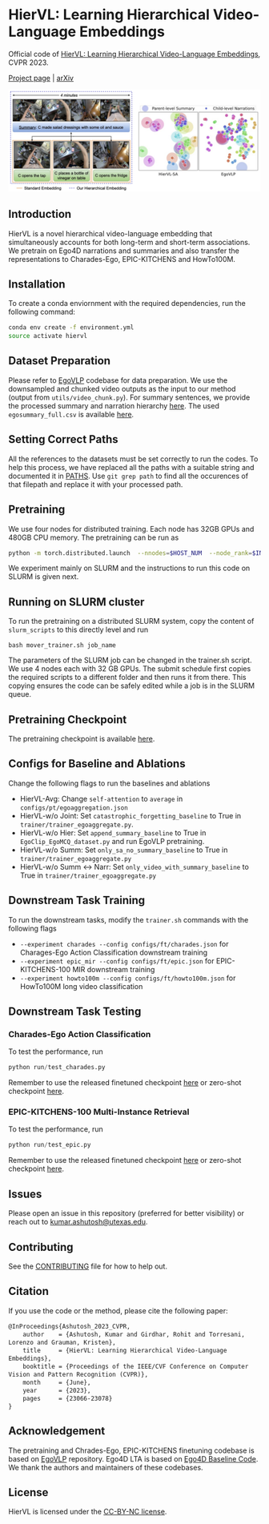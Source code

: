 # HierVL: Learning Hierarchical Video-Language Embeddings

Official code of [HierVL: Learning Hierarchical Video-Language Embeddings](https://openaccess.thecvf.com/content/CVPR2023/html/Ashutosh_HierVL_Learning_Hierarchical_Video-Language_Embeddings_CVPR_2023_paper.html), CVPR 2023.

[Project page](https://vision.cs.utexas.edu/projects/hiervl/) | [arXiv](https://arxiv.org/abs/2301.02311)

![Teaser](teaser/teaser.png)

## Introduction

HierVL is a novel hierarchical video-language embedding that simultaneously accounts for both long-term and short-term associations. We pretrain on Ego4D narrations and summaries and also transfer the representations to Charades-Ego, EPIC-KITCHENS and HowTo100M.

## Installation

To create a conda enviornment with the required dependencies, run the following command:

```bash
conda env create -f environment.yml
source activate hiervl
```

## Dataset Preparation

Please refer to [EgoVLP](https://github.com/showlab/EgoVLP) codebase for data preparation. We use the downsampled and chunked video outputs as the input to our method (output from `utils/video_chunk.py`). For summary sentences, we provide the processed summary and narration hierarchy [here](https://dl.fbaipublicfiles.com/hiervl/summary_clips_hierarchy_full.json). The used `egosummary_full.csv` is available [here](https://dl.fbaipublicfiles.com/hiervl/egosummary_full.csv).

## Setting Correct Paths

All the references to the datasets must be set correctly to run the codes. To help this process, we have replaced all the paths with a suitable string and documented it in [PATHS](PATHS). Use `git grep path` to find all the occurences of that filepath and replace it with your processed path.

## Pretraining

We use four nodes for distributed training. Each node has 32GB GPUs and 480GB CPU memory. The pretraining can be run as

```bash
python -m torch.distributed.launch  --nnodes=$HOST_NUM  --node_rank=$INDEX  --master_addr $CHIEF_IP  --nproc_per_node $HOST_GPU_NUM  --master_port 8081  run/train_egoaggregate.py --config configs/pt/egoaggregation.json
```

We experiment mainly on SLURM and the instructions to run this code on SLURM is given next.

## Running on SLURM cluster

To run the pretraining on a distributed SLURM system, copy the content of `slurm_scripts` to this directly level and run

```
bash mover_trainer.sh job_name
```

The parameters of the SLURM job can be changed in the trainer.sh script. We use 4 nodes each with 32 GB GPUs. The submit schedule first copies the required scripts to a different folder and then runs it from there. This copying ensures the code can be safely edited while a job is in the SLURM queue.

## Pretraining Checkpoint

The pretraining checkpoint is available [here](https://dl.fbaipublicfiles.com/hiervl/hievl_sa.pth).

## Configs for Baseline and Ablations

Change the following flags to run the baselines and ablations
- HierVL-Avg: Change `self-attention` to `average` in `configs/pt/egoaggregation.json`
- HierVL-w/o Joint: Set `catastrophic_forgetting_baseline` to True in `trainer/trainer_egoaggregate.py`.
- HierVL-w/o Hier: Set `append_summary_baseline` to True in `EgoClip_EgoMCQ_dataset.py` and run EgoVLP pretraining.
- HierVL-w/o Summ: Set `only_sa_no_summary_baseline` to True in `trainer/trainer_egoaggregate.py`
- HierVL-w/o Summ <-> Narr: Set `only_video_with_summary_baseline` to True in `trainer/trainer_egoaggregate.py`

## Downstream Task Training

To run the downstream tasks, modify the `trainer.sh` commands with the following flags

- `--experiment charades --config configs/ft/charades.json` for Charages-Ego Action Classification downstream training
- `--experiment epic_mir --config configs/ft/epic.json` for EPIC-KITCHENS-100 MIR downstream training
- `--experiment howto100m --config configs/ft/howto100m.json` for HowTo100M long video classification

## Downstream Task Testing

### Charades-Ego Action Classification

To test the performance, run

```python
python run/test_charades.py
```

Remember to use the released finetuned checkpoint [here](https://dl.fbaipublicfiles.com/hiervl/charades_hievl_sa.pth) or zero-shot checkpoint [here](https://dl.fbaipublicfiles.com/hiervl/hievl_sa_2.pth).

### EPIC-KITCHENS-100 Multi-Instance Retrieval

To test the performance, run

```python
python run/test_epic.py
```

Remember to use the released finetuned checkpoint [here](https://dl.fbaipublicfiles.com/hiervl/epic_hievl_sa.pth) or zero-shot checkpoint [here](https://dl.fbaipublicfiles.com/hiervl/hievl_sa.pth).


## Issues

Please open an issue in this repository (preferred for better visibility) or reach out to [kumar.ashutosh@utexas.edu](mailto:kumar.ashutosh@utexas.edu).

## Contributing

See the [CONTRIBUTING](CONTRIBUTING.md) file for how to help out.

## Citation

If you use the code or the method, please cite the following paper:

```bibtek
@InProceedings{Ashutosh_2023_CVPR,
    author    = {Ashutosh, Kumar and Girdhar, Rohit and Torresani, Lorenzo and Grauman, Kristen},
    title     = {HierVL: Learning Hierarchical Video-Language Embeddings},
    booktitle = {Proceedings of the IEEE/CVF Conference on Computer Vision and Pattern Recognition (CVPR)},
    month     = {June},
    year      = {2023},
    pages     = {23066-23078}
}
```

## Acknowledgement

The pretraining and Chrades-Ego, EPIC-KITCHENS finetuning codebase is based on [EgoVLP](https://github.com/showlab/EgoVLP) repository. Ego4D LTA is based on [Ego4D Baseline Code](https://github.com/EGO4D/forecasting). We thank the authors and maintainers of these codebases.

## License

HierVL is licensed under the [CC-BY-NC license](LICENSE).
